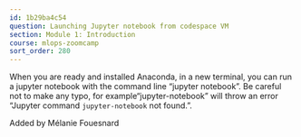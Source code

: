 ```yaml
---
id: 1b29ba4c54
question: Launching Jupyter notebook from codespace VM
section: Module 1: Introduction
course: mlops-zoomcamp
sort_order: 280
---
```


When you are ready and installed Anaconda, in a new terminal, you can run a jupyter notebook with the command line “jupyter notebook”. Be careful not to make any typo, for example“jupyter-notebook” will throw an error “Jupyter command `jupyter-notebook` not found.”.

Added by Mélanie Fouesnard

